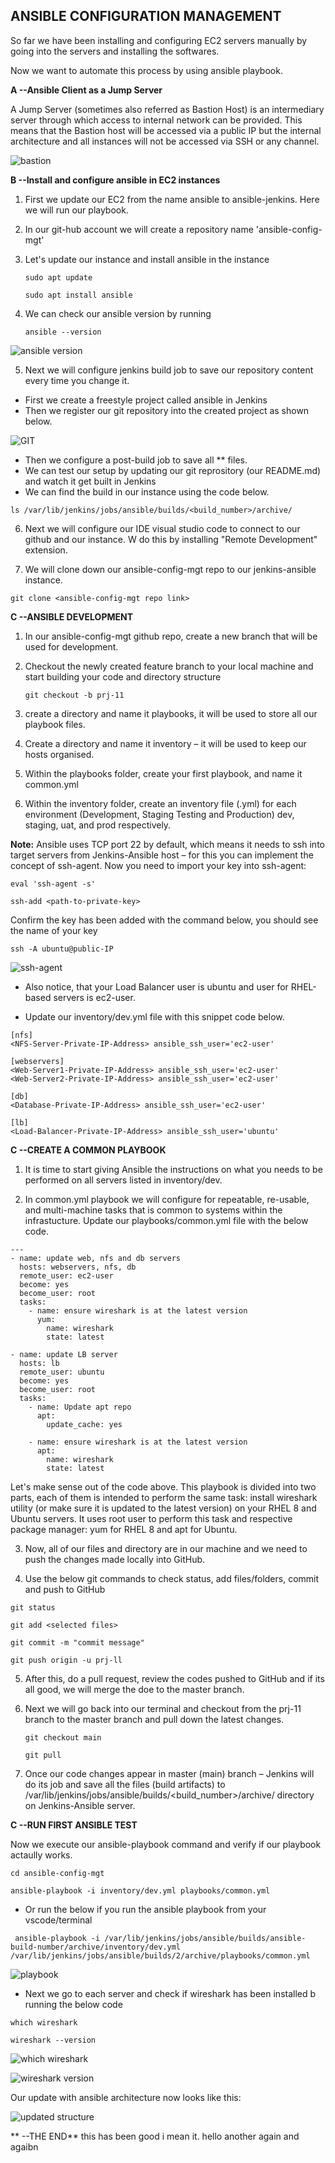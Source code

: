 ## **ANSIBLE CONFIGURATION MANAGEMENT**

So far we have been installing and configuring EC2 servers manually by going into the servers and installing the softwares. 

Now we want to automate this process by using ansible playbook.

 **A --Ansible Client as a Jump Server**

 A Jump Server (sometimes also referred as Bastion Host) is an intermediary server through which access to internal network can be provided. This means that the Bastion host will be accessed via a public IP but the internal architecture and all instances will not be accessed via SSH or any channel.

 ![bastion](./images/bastion.PNG)

 **B --Install and configure ansible in EC2 instances**

 1. First we update our EC2 from the name ansible to ansible-jenkins. Here we will run our playbook.
 2. In our git-hub account we will create a repository name 'ansible-config-mgt'
 3. Let's update our instance and install ansible in the instance

    `sudo apt update`

    `sudo apt install ansible`

 4. We can check our ansible version by running 
    
    `ansible --version`

![ansible version](./images/ANSIBLE-VERSION.PNG)

5. Next we will configure jenkins build job to save our repository content every time you change it.

- First we create a freestyle project called ansible in Jenkins
- Then we register our git repository into the created project as shown below.

![GIT](./images/git.PNG)

- Then we configure a post-build job to save all ** files.
- We can test our setup by updating our git reprository (our README.md) and watch it get built in Jenkins
- We can find the build in our instance using the code below.

`ls /var/lib/jenkins/jobs/ansible/builds/<build_number>/archive/`

6. Next we will configure our IDE visual studio code to connect to our github and our instance. W do this by installing "Remote Development" extension.

7. We will clone down our ansible-config-mgt repo to our jenkins-ansible instance.

`git clone <ansible-config-mgt repo link>`

**C --ANSIBLE DEVELOPMENT**

1. In our ansible-config-mgt github repo, create a new branch that will be used for development.

2. Checkout the newly created feature branch to your local machine and start building your code and directory structure

    `git checkout -b prj-11`

3. create a directory and name it playbooks, it will be used to store all our playbook files.

4. Create a directory and name it inventory – it will be used to keep our hosts organised.

5. Within the playbooks folder, create your first playbook, and name it common.yml

6. Within the inventory folder, create an inventory file (.yml) for each environment (Development, Staging Testing and Production) dev, staging, uat, and prod respectively.

**Note:** Ansible uses TCP port 22 by default, which means it needs to ssh into target servers from Jenkins-Ansible host – for this you can implement the concept of ssh-agent. Now you need to import your key into ssh-agent:

`eval 'ssh-agent -s'`

`ssh-add <path-to-private-key>`

Confirm the key has been added with the command below, you should see the name of your key

`ssh -A ubuntu@public-IP`

![ssh-agent](./images/ssh-agent.PNG)

- Also notice, that your Load Balancer user is ubuntu and user for RHEL-based servers is ec2-user.

- Update our inventory/dev.yml file with this snippet code below.

``````
[nfs]
<NFS-Server-Private-IP-Address> ansible_ssh_user='ec2-user'

[webservers]
<Web-Server1-Private-IP-Address> ansible_ssh_user='ec2-user'
<Web-Server2-Private-IP-Address> ansible_ssh_user='ec2-user'

[db]
<Database-Private-IP-Address> ansible_ssh_user='ec2-user' 

[lb]
<Load-Balancer-Private-IP-Address> ansible_ssh_user='ubuntu'
``````

**C --CREATE A COMMON PLAYBOOK**

1. It is time to start giving Ansible the instructions on what you needs to be performed on all servers listed in inventory/dev.

2. In common.yml playbook we will configure for repeatable, re-usable, and multi-machine tasks that is common to systems within the infrastucture. Update our playbooks/common.yml file with the below code.

``````
---
- name: update web, nfs and db servers
  hosts: webservers, nfs, db
  remote_user: ec2-user
  become: yes
  become_user: root
  tasks:
    - name: ensure wireshark is at the latest version
      yum:
        name: wireshark
        state: latest

- name: update LB server
  hosts: lb
  remote_user: ubuntu
  become: yes
  become_user: root
  tasks:
    - name: Update apt repo
      apt: 
        update_cache: yes

    - name: ensure wireshark is at the latest version
      apt:
        name: wireshark
        state: latest
``````

Let's make sense out of the code above. This playbook is divided into two parts, each of them is intended to perform the same task: install wireshark utility (or make sure it is updated to the latest version) on your RHEL 8 and Ubuntu servers. It uses root user to perform this task and respective package manager: yum for RHEL 8 and apt for Ubuntu.

3. Now, all of our files and directory are in our machine and we need to push the changes made locally into GitHub.

4. Use the below git commands to check status, add files/folders, commit and push to GitHub

``````
git status

git add <selected files>

git commit -m "commit message"

git push origin -u prj-ll
``````

5. After this, do a pull request, review the codes pushed to GitHub and if its all good, we will merge the doe to the master branch.

6. Next we will go back into our terminal and checkout from the prj-11 branch to the master branch and pull down the latest changes.

    `git checkout main`

    `git pull`

7. Once our code changes appear in master (main) branch – Jenkins will do its job and save all the files (build artifacts) to /var/lib/jenkins/jobs/ansible/builds/<build_number>/archive/ directory on Jenkins-Ansible server.

**C --RUN FIRST ANSIBLE TEST**

Now we execute our ansible-playbook command and verify if our playbook actaully works.

`cd ansible-config-mgt`

`ansible-playbook -i inventory/dev.yml playbooks/common.yml`

- Or run the below if you run the ansible playbook from your vscode/terminal

` ansible-playbook -i /var/lib/jenkins/jobs/ansible/builds/ansible-build-number/archive/inventory/dev.yml /var/lib/jenkins/jobs/ansible/builds/2/archive/playbooks/common.yml`


![playbook](./images/playbook.PNG)

- Next we go to each server and check if wireshark has been installed b running the below code

`which wireshark`

`wireshark --version`

![which wireshark](./images/which%20wireshark.PNG)

![wireshark version](./images/wireshark%20version.PNG)

Our update with ansible architecture now looks like this:

![updated structure](./images/updated%20structure.PNG)

** --THE END**
this has been good i mean it. hello another again
and agaibn
